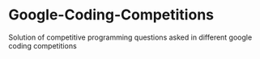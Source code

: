 # Google-Coding-Competitions
Solution of competitive programming questions asked in different google coding competitions
